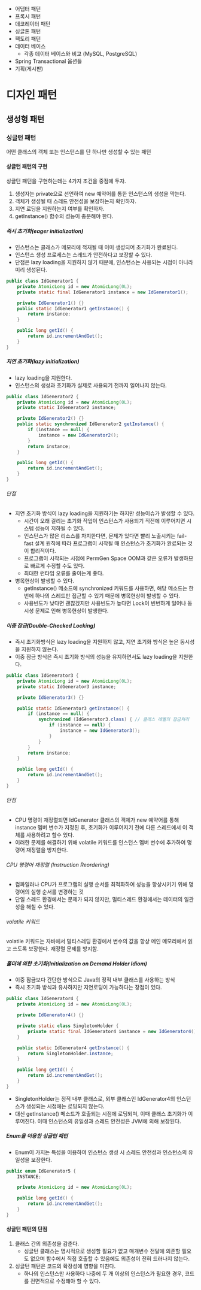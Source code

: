 - 어댑터 패턴
- 프록시 패턴
- 데코레이터 패턴
- 싱글톤 패턴
- 팩토리 패턴
- 데이터 베이스 
  - 각종 데이터 베이스와 비교 (MySQL, PostgreSQL)
- Spring Transactional 옵션들
- 기획(게시판)

# 디자인 패턴

## 생성형 패턴

### 싱글턴 패턴
어떤 클래스의 객체 또는 인스턴스를 단 하나만 생성할 수 있는 패턴

#### 싱글턴 패턴의 구현

싱글턴 패턴을 구현하는데는 4가지 조건을 중점에 두자. 

1. 생성자는 private으로 선언하여 new 예약어를 통한 인스턴스의 생성을 막는다. 
2. 객체가 생성될 때 스레드 안전성을 보장하는지 확인하자. 
3. 지연 로딩을 지원하는지 여부를 확인하자. 
4. getInstance() 함수의 성능이 충분해야 한다. 

##### 즉시 초기화(eager initialization)
- 인스턴스는 클래스가 메모리에 적재될 때 이미 생성되어 초기화가 완료된다.
- 인스턴스 생성 프로세스는 스레드가 안전하다고 보장할 수 있다.
- 단점은 lazy loading을 지원하지 않기 때문에, 인스턴스는 사용되는 시점이 아니라 미리 생성된다. 

```Java
public class IdGenerator1 {
    private AtomicLong id = new AtomicLong(0L);
    private static final IdGenerator1 instance = new IdGenerator1();

    private IdGenerator1() {}
    public static IdGenerator1 getInstance() {
        return instance;
    }

    public long getId() {
        return id.incrementAndGet();
    }
}
```

##### 지연 초기화(lazy initialization)
- lazy loading을 지원한다.
- 인스턴스의 생성과 초기화가 실제로 사용되기 전까지 일어나지 않는다. 

```Java
public class IdGenerator2 {
    private AtomicLong id = new AtomicLong(0L);
    private static IdGenerator2 instance;

    private IdGenerator2() {}
    public static synchronized IdGenerator2 getInstance() {
        if (instance == null) {
            instance = new IdGenerator2();
        }
        return instance;
    }

    public long getId() {
        return id.incrementAndGet();
    }
}
```

###### 단점
- 지연 초기화 방식이 lazy loading을 지원하기는 하지만 성능이슈가 발생할 수 있다. 
  - 시간이 오래 걸리는 초기화 작업이 인스턴스가 사용되기 직전에 이루어지면 시스템 성능이 저하될 수 있다.
  - 인스턴스가 많은 리소스를 차지한다면, 문제가 있다면 빨리 노출시키는 fail-fast 설계 원칙에 따라 프로그램이 시작될 때 인스턴스가 초기화가 완료되는 것이 합리적이다.
  - 프로그램이 시작되는 시점에 PermGen Space OOM과 같은 오류가 발생하므로 빠르게 수정할 수도 있다. 
  - 최대한 런타임 오류를 줄이는게 좋다. 
- 병목현상이 발생할 수 있다.
  - getInstance() 메소드에 synchronized 키워드를 사용하면, 해당 메소드는 한 번에 하나의 스레드만 접근할 수 있기 때문에 병목현상이 발생할 수 있다.
  - 사용빈도가 낮다면 괜찮겠지만 사용빈도가 높다면 Lock이 빈번하게 일어나 동시성 문제로 인해 병목현상이 발생한다. 

##### 이중 잠금(Double-Checked Locking)
- 즉시 초기화방식은 lazy loading을 지원하지 않고, 지연 초기화 방식은 높은 동시성을 지원하지 않는다.
- 이중 잠금 방식은 즉시 초기화 방식의 성능을 유지하면서도 lazy loading을 지원한다.

```Java
public class IdGenerator3 {
    private AtomicLong id = new AtomicLong(0L);
    private static IdGenerator3 instance;

    private IdGenerator3() {}

    public static IdGenerator3 getInstance() {
        if (instance == null) {
            synchronized (IdGenerator3.class) { // 클래스 레벨의 잠금처리
                if (instance == null) {
                    instance = new IdGenerator3();
                }
            }
        }
        return instance;
    }

    public long getId() {
        return id.incrementAndGet();
    }
}
```

###### 단점
- CPU 명령이 재정렬되면 IdGenerator 클래스의 객체가 new 예약어를 통해 instance 멤버 변수가 지정된 후, 초기화가 이루어지기 전에 다른 스레드에서 이 객체를 사용하려고 할수 있다. 
- 이러한 문제를 해결하기 위해 volatile 키워드를 인스턴스 멤버 변수에 추가하여 명령어 재정렬을 방지한다.

###### CPU 명령어 재정렬 (Instruction Reordering)
- 컴파일러나 CPU가 프로그램의 실행 순서를 최적화하여 성능을 향상시키기 위해 명령어의 실행 순서를 변경하는 것
- 단일 스레드 환경에서는 문제가 되지 않지만, 멀티스레드 환경에서는 데이터의 일관성을 해칠 수 있다.
 
###### volatile 키워드
volatile 키워드는 자바에서 멀티스레딩 환경에서 변수의 값을 항상 메인 메모리에서 읽고 쓰도록 보장한다. 재정렬 문제를 방지함.

##### 홀더에 의한 초기화(Initialization on Demand Holder Idiom)
- 이중 잠금보다 간단한 방식으로 Java의 정적 내부 클래스를 사용하는 방식
- 즉시 초기화 방식과 유사하지만 지연로딩이 가능하다는 장점이 있다. 

```Java
public class IdGenerator4 {
    private AtomicLong id = new AtomicLong(0L);

    private IdGenerator4() {}

    private static class SingletonHolder {
        private static final IdGenerator4 instance = new IdGenerator4();
    }

    public static IdGenerator4 getInstance() {
        return SingletonHolder.instance;
    }

    public long getId() {
        return id.incrementAndGet();
    }
}
```

- SingletonHolder는 정적 내부 클래스로, 외부 클래스인 IdGenerator4의 인스턴스가 생성되는 시점에는 로딩되지 않는다.
- 대신 getInstance() 메소드가 호출되는 시점에 로딩되며, 이때 클래스 초기화가 이루어진다. 이때 인스턴스의 유일성과 스레드 안전성은 JVM에 의해 보장된다.

##### Enum을 이용한 싱글턴 패턴
- Enum이 가지는 특성을 이용하여 인스턴스 생성 시 스레드 안전성과 인스턴스의 유일성을 보장한다. 

```Java
public enum IdGenerator5 {
    INSTANCE;

    private AtomicLong id = new AtomicLong(0L);

    public long getId() {
        return id.incrementAndGet();
    }
}
```  

#### 싱글턴 패턴의 단점 
1. 클래스 간의 의존성을 감춘다. 
   - 싱글턴 클래스는 명시적으로 생성할 필요가 없고 매개변수 전달에 의존할 필요도 없으며 함수에서 직접 호출할 수 있음에도 의존성이 전혀 드러나지 않는다.
2. 싱글턴 패턴은 코드의 확장성에 영향을 미친다.
   - 하나의 인스턴스만 사용하다 나중에 두 개 이상의 인스턴스가 필요한 경우, 코드를 전면적으로 수정해야 할 수 있다. 
   